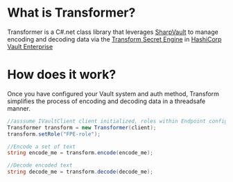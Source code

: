 # What is Transformer?
Transformer is a C#.net class library that leverages [SharpVault](https://github.com/rajanadar/VaultSharp) to manage encoding and decoding data via the [Transform Secret Engine](https://learn.hashicorp.com/vault/adp/transform) in [HashiCorp Vault Enterprise](https://www.hashicorp.com/products/vault/)

# How does it work?
Once you have configured your Vault system and auth method, Transform simplifies the process of encoding and decoding data in a threadsafe manner. 

````c#
//asssume IVaultClient client initialized, roles within Endpoint configured for "FPE-role." See SharpVault for more details
Transformer transform = new Transformer(client);
transform.setRole("FPE-role");

//Encode a set of text
string encode_me = transform.encode(encode_me);

//Decode encoded text
string decode_me = transform.decode(decode_me);
````
